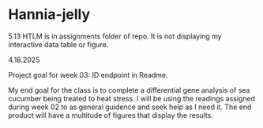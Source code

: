 # Hannia-jelly 
5.13 
HTLM is in assignments folder of repo. It is not displaying my interactive data table or figure. 



4.18.2025

Project goal for week 03: ID endpoint in Readme. 

My end goal for the class is to complete a differential gene analysis of sea cucumber being treated to heat stress. I will be using the readings assigned during
week 02 to as general guidence and seek help as I need it. The end product
will have a multitude of figures that display the results. 

